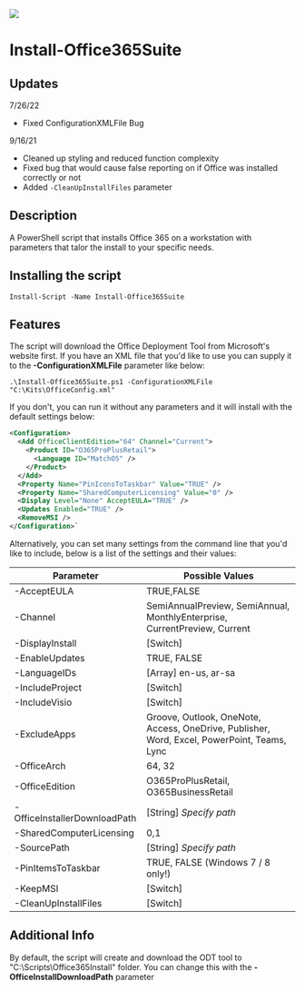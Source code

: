 ![](https://www.codetriage.com/mallockey/install-office365suite/badges/users.svg)
# Install-Office365Suite

## Updates
7/26/22
* Fixed ConfigurationXMLFile Bug

9/16/21
* Cleaned up styling and reduced function complexity
* Fixed bug that would cause false reporting on if Office was installed correctly or not
* Added `-CleanUpInstallFiles` parameter
## Description
A PowerShell script that installs Office 365 on a workstation with parameters that talor the install to your specific needs.
## Installing the script

`Install-Script -Name Install-Office365Suite`

## Features
The script will download the Office Deployment Tool from Microsoft's website first. If you have an XML file that you'd like to use you can supply it to the **-ConfigurationXMLFile** parameter like below:

`.\Install-Office365Suite.ps1 -ConfigurationXMLFile "C:\Kits\OfficeConfig.xml"`

If you don't, you can run it without any parameters and it will install with the default settings below:
```xml
<Configuration>
  <Add OfficeClientEdition="64" Channel="Current">
    <Product ID="O365ProPlusRetail">
      <Language ID="MatchOS" />
    </Product>
  </Add>
  <Property Name="PinIconsToTaskbar" Value="TRUE" />
  <Property Name="SharedComputerLicensing" Value="0" />
  <Display Level="None" AcceptEULA="TRUE" />
  <Updates Enabled="TRUE" />
  <RemoveMSI />
</Configuration>`
```

Alternatively, you can set many settings from the command line that you'd like to include, below is a list of the settings and their values:

 Parameter | Possible Values 
--- | --- |
-AcceptEULA | TRUE,FALSE
-Channel | SemiAnnualPreview, SemiAnnual, MonthlyEnterprise, CurrentPreview, Current
-DisplayInstall | [Switch]
-EnableUpdates | TRUE, FALSE
-LanguageIDs | [Array] en-us, ar-sa 
-IncludeProject | [Switch]
-IncludeVisio | [Switch]
-ExcludeApps | Groove, Outlook, OneNote, Access, OneDrive, Publisher, Word, Excel, PowerPoint, Teams, Lync
-OfficeArch | 64, 32
-OfficeEdition | O365ProPlusRetail, O365BusinessRetail
-OfficeInstallerDownloadPath   | [String] *Specify path*
-SharedComputerLicensing | 0,1
-SourcePath | [String] *Specify path*
-PinItemsToTaskbar  | TRUE, FALSE (Windows 7 / 8 only!)
-KeepMSI | [Switch]
-CleanUpInstallFiles | [Switch]

## Additional Info
By default, the script will create and download the ODT tool to "C:\Scripts\Office365Install" folder. You can change this with the **-OfficeInstallDownloadPath** parameter
